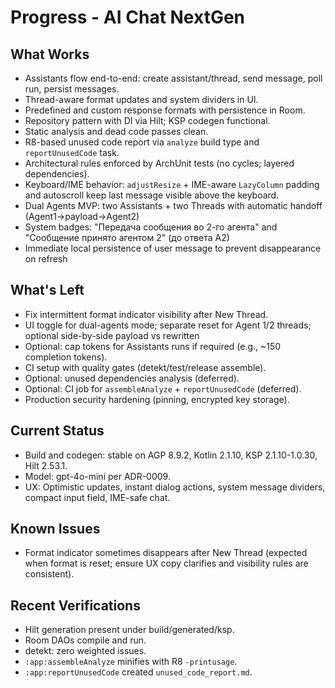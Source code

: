 # Progress - AI Chat NextGen

## What Works
- Assistants flow end-to-end: create assistant/thread, send message, poll run, persist messages.
- Thread-aware format updates and system dividers in UI.
- Predefined and custom response formats with persistence in Room.
- Repository pattern with DI via Hilt; KSP codegen functional.
- Static analysis and dead code passes clean.
- R8-based unused code report via `analyze` build type and `reportUnusedCode` task.
- Architectural rules enforced by ArchUnit tests (no cycles; layered dependencies).
 - Keyboard/IME behavior: `adjustResize` + IME-aware `LazyColumn` padding and autoscroll keep last message visible above the keyboard.
 - Dual Agents MVP: two Assistants + two Threads with automatic handoff (Agent1→payload→Agent2)
 - System badges: "Передача сообщения во 2-го агента" and "Сообщение принято агентом 2" (до ответа А2)
 - Immediate local persistence of user message to prevent disappearance on refresh

## What's Left
- Fix intermittent format indicator visibility after New Thread.
 - UI toggle for dual-agents mode; separate reset for Agent 1/2 threads; optional side-by-side payload vs rewritten
- Optional: cap tokens for Assistants runs if required (e.g., ~150 completion tokens).
- CI setup with quality gates (detekt/test/release assemble).
- Optional: unused dependencies analysis (deferred).
- Optional: CI job for `assembleAnalyze` + `reportUnusedCode` (deferred).
- Production security hardening (pinning, encrypted key storage).

## Current Status
- Build and codegen: stable on AGP 8.9.2, Kotlin 2.1.10, KSP 2.1.10-1.0.30, Hilt 2.53.1.
- Model: gpt-4o-mini per ADR-0009.
- UX: Optimistic updates, instant dialog actions, system message dividers, compact input field, IME-safe chat.

## Known Issues
- Format indicator sometimes disappears after New Thread (expected when format is reset; ensure UX copy clarifies and visibility rules are consistent).

## Recent Verifications
- Hilt generation present under build/generated/ksp.
- Room DAOs compile and run.
- detekt: zero weighted issues.
- `:app:assembleAnalyze` minifies with R8 `-printusage`.
- `:app:reportUnusedCode` created `unused_code_report.md`.


